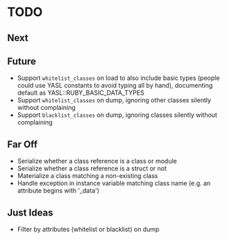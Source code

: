 # TODO

## Next



## Future

- Support `whitelist_classes` on load to also include basic types (people could use YASL constants to avoid typing all by hand), documenting default as YASL::RUBY_BASIC_DATA_TYPES
- Support `whitelist_classes` on dump, ignoring other classes silently without complaining
- Support `blacklist_classes` on dump, ignoring classes silently without complaining

## Far Off
    
- Serialize whether a class reference is a class or module
- Serialize whether a class reference is a struct or not
- Materialize a class matching a non-existing class
- Handle exception in instance variable matching class name (e.g. an attribute begins with '_data')

## Just Ideas

- Filter by attributes (whitelist or blacklist) on dump
